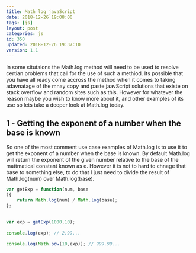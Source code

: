 ```yaml
---
title: Math log javaScript
date: 2018-12-26 19:08:00
tags: [js]
layout: post
categories: js
id: 350
updated: 2018-12-26 19:37:10
version: 1.1
---
```


In some situtaions the Math.log method will need to be used to resolve certian problems that call for the use of such a methiod. Its possible that you have all ready come accross the method when it comes to taking adavnatage of the mnay copy and paste jaavScript solutions that existe on stack overflow and random sites such as this. However for whatever the reason maybe you wish to know more about it, and other examples of its use so lets take a deeper look at Math.log today.

<!-- more -->

## 1 - Getting the exponent of a number when the base is known

So one of the most comment use case examples of Math.log is to use it to get the exponent of a number when the base is known. By default Math.log will return the exponent of the given number relative to the base of the mattmatical constant known as e. However it is not to hard to chnage that base to something else, to do that I just need to divide the result of Math.log(num) over Math.log(base).

```js
var getExp = function(num, base){
    return Math.log(num) / Math.log(base);
};
 
var exp = getExp(1000,10);
 
console.log(exp); // 2.99...
 
console.log(Math.pow(10,exp)); // 999.99...
```


